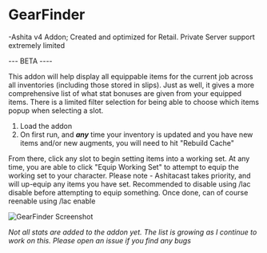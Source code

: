 # GearFinder

-Ashita v4 Addon; Created and optimized for Retail. Private Server support extremely limited

--- BETA ----

This addon will help display all equippable items for the current job across all inventories (including those stored in slips).
Just as well, it gives a more comprehensive list of what stat bonuses are given from your equipped items.
There is a limited filter selection for being able to choose which items popup when selecting a slot.

1. Load the addon
2. On first run, and ***any*** time your inventory is updated and you have new items and/or new augments, you will need to hit "Rebuild Cache"

From there, click any slot to begin setting items into a working set. At any time, you are able to click "Equip Working Set" to attempt to equip the working set to your character.
Please note - Ashitacast takes priority, and will up-equip any items you have set. Recommended to disable using /lac disable before attempting to equip something. Once done, can of course reenable using /lac enable

![GearFinder Screenshot](https://user-images.githubusercontent.com/4511442/228076773-97099ca7-ed38-42e7-9737-99c05abf82a2.png)

*Not all stats are added to the addon yet. The list is growing as I continue to work on this. Please open an issue if you find any bugs*
